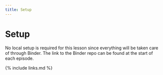 ```yaml
---
title: Setup
---
```


# Setup

No local setup is required for this lesson since everything will be taken care of through Binder. The link to the Binder repo can be found at the start of each episode.

{% include links.md %}
